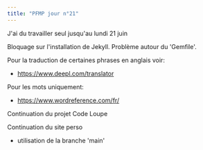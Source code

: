 ```yaml
---
title: "PFMP jour n°21"
---
```


J'ai du travailler seul jusqu'au lundi 21 juin

Bloquage sur l'installation de Jekyll. Problème autour du 'Gemfile'.

Pour la traduction de certaines phrases en anglais voir:
- <https://www.deepl.com/translator>

Pour les mots uniquement:
- <https://www.wordreference.com/fr/>

Continuation du projet Code Loupe

Continuation du site perso
- utilisation de la branche 'main'